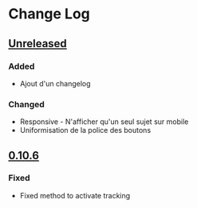 # Change Log

## [Unreleased]
### Added
- Ajout d'un changelog

### Changed
- Responsive - N'afficher qu'un seul sujet sur mobile
- Uniformisation de la police des boutons

## [0.10.6]
### Fixed
- Fixed method to activate tracking

[Unreleased]: https://github.com/shked0wn/TriggerChalenge/compare/0.10.6...HEAD
[0.10.6]: https://github.com/shked0wn/TriggerChalenge/compare/0.10.5...0.10.6
